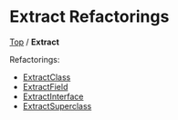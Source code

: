 <!--
GENERATED FILE - DO NOT EDIT
This file was generated by [MarkdownSnippets](https://github.com/SimonCropp/MarkdownSnippets).
Source File: /docs/Extract/mdsource/README.source.md
To change this file edit the source file and then execute ./run_markdown_templates.sh.
-->

# Extract Refactorings

[Top](../) / **Extract**

Refactorings:

* [ExtractClass](ExtractClass.md)
* [ExtractField](ExtractField.md)
* [ExtractInterface](ExtractInterface.md)
* [ExtractSuperclass](ExtractSuperclass.md)
